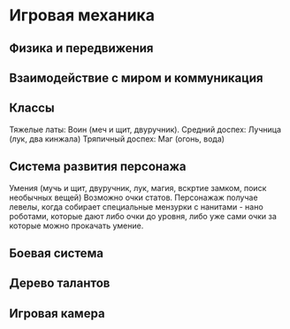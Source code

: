 Игровая механика
================

Физика и передвижения
---------------------

Взаимодействие с миром и коммуникация
-------------------------------------

Классы
------
Тяжелые латы: Воин (меч и щит, двуручник).
Средний доспех: Лучница (лук, два кинжала)
Тряпичный доспех: Маг (огонь, вода)

Система развития персонажа
--------------------------
Умения (мучь и щит, двуручник, лук, магия, вскртие замком, поиск необычных вещей)
Возможно очки статов.
Персонажаж получае левелы, когда собирает специальные мензурки с нанитами - нано роботами, которые дают либо очки до уровня,
либо уже сами очки за которые можно прокачать умение.

Боевая система
--------------

Дерево талантов
---------------

Игровая камера
--------------
